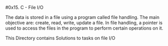 #0x15. C - File I/O

The data is stored in a file using a program called file handling.
The main objective are:
create, read, write, update a file.
In file handling, a pointer is used to access the files in the program to perform certain operations on it.

This Directory contains Solutions to tasks on file I/O
